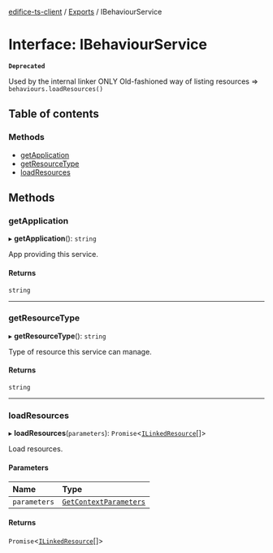 [edifice-ts-client](../README.md) / [Exports](../modules.md) / IBehaviourService

# Interface: IBehaviourService

**`Deprecated`**

Used by the internal linker ONLY
Old-fashioned way of listing resources => `behaviours.loadResources()`

## Table of contents

### Methods

- [getApplication](IBehaviourService.md#getapplication)
- [getResourceType](IBehaviourService.md#getresourcetype)
- [loadResources](IBehaviourService.md#loadresources)

## Methods

### getApplication

▸ **getApplication**(): `string`

App providing this service.

#### Returns

`string`

___

### getResourceType

▸ **getResourceType**(): `string`

Type of resource this service can manage.

#### Returns

`string`

___

### loadResources

▸ **loadResources**(`parameters`): `Promise`\<[`ILinkedResource`](ILinkedResource.md)[]\>

Load resources.

#### Parameters

| Name | Type |
| :------ | :------ |
| `parameters` | [`GetContextParameters`](../modules.md#getcontextparameters) |

#### Returns

`Promise`\<[`ILinkedResource`](ILinkedResource.md)[]\>

